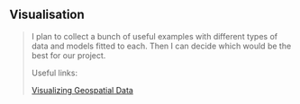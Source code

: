 ## Visualisation 

> I plan to collect a bunch of useful examples with different types of data and models fitted to each. 
> Then I can decide which would be the best for our project. 
> 
> Useful links:
> 
> [Visualizing Geospatial Data](https://www.r-bloggers.com/2020/11/visualizing-geospatial-data-in-r-part-1-finding-loading-and-cleaning-data/)
> 
